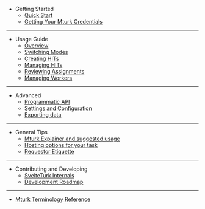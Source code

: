 - Getting Started
  - [Quick Start](quickstart.md)
  - [Getting Your Mturk Credentials](aws-credentials.md)

---

- Usage Guide
  - [Overview](overview.md)
  - [Switching Modes](modes.md)
  - [Creating HITs](create.md)
  - [Managing HITs](manage-hits.md)
  - [Reviewing Assignments](review-assts.md)
  - [Managing Workers](manage-workers.md)

---

- Advanced
  - [Programmatic API](api.md)
  - [Settings and Configuration](settings.md)
  - [Exporting data](export.md)

---

- General Tips
  - [Mturk Explainer and suggested usage](mturk-basics.md)
  - [Hosting options for your task](custom-experiments.md)
  - [Requestor Etiquette](etiquette.md)

---

- Contributing and Developing
  - [SvelteTurk Internals](development.md)
  - [Development Roadmap](https://trello.com/b/Ha9M431u)

---

- [Mturk Terminology Reference](_glossary.md)


<div class="sidebar-footer" id="mb-footer"></div>